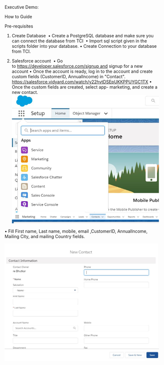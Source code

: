 ﻿Executive Demo: 




How to Guide 

Pre-requisites 

1. Create Database 
• Create a PostgreSQL database and make sure you can connect the database from TCI 
• Import sql script given in the scripts folder into your database.
• Create Connection to your database from TCI.


2. Salesforce account 
• Go to https://developer.salesforce.com/signup and signup for a new account
• Once the account is ready, log in to the account and create custom fields (CustomerID, AnnualIncome) in "Contact".
  https://salesforce.vidyard.com/watch/y22hvtDSEpUKKPPUYGC1TX
• Once the custom fields are created, select app- marketing, and create a new contact.
  ![](images/Sf1.JPG)
	![](images/Sf2.JPG)
	

• Fill First name, Last name, mobile, email ,CustomerID, AnnualIncome, Mailing City, and mailing Country fields.
       
   ![](images/Sf3.JPG)
